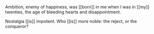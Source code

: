 Ambition, enemy of happiness, was [[born]] in me when I was in [[my]] twenties, the age of bleeding hearts and disappointment.  
  
Nostalgia [[is]] impotent. Who [[is]] more noble: the reject, or the conqueror?